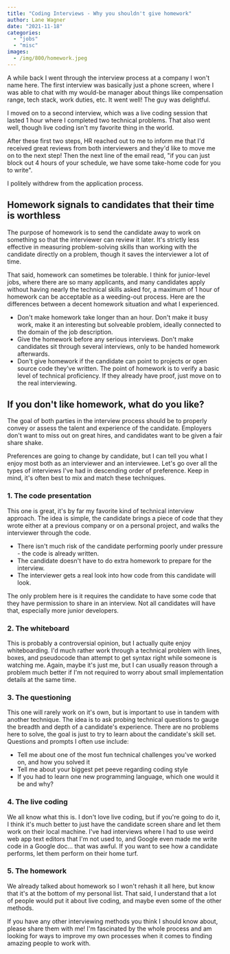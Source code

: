 ```yaml
---
title: "Coding Interviews - Why you shouldn't give homework"
author: Lane Wagner
date: "2021-11-18"
categories: 
  - "jobs"
  - "misc"
images:
  - /img/800/homework.jpeg
---
```


A while back I went through the interview process at a company I won't name here. The first interview was basically just a phone screen, where I was able to chat with my would-be manager about things like compensation range, tech stack, work duties, etc. It went well! The guy was delightful.

I moved on to a second interview, which was a live coding session that lasted 1 hour where I completed two technical problems. That also went well, though live coding isn't my favorite thing in the world.

After these first two steps, HR reached out to me to inform me that I'd received great reviews from both interviewers and they'd like to move me on to the next step! Then the next line of the email read, "if you can just block out 4 hours of your schedule, we have some take-home code for you to write".

I politely withdrew from the application process.

## Homework signals to candidates that their time is worthless

The purpose of homework is to send the candidate away to work on something so that the interviewer can review it later. It's strictly less effective in measuring problem-solving skills than working with the candidate directly on a problem, though it saves the interviewer a lot of time.

That said, homework can sometimes be tolerable. I think for junior-level jobs, where there are so many applicants, and many candidates apply without having nearly the technical skills asked for, a maximum of 1 hour of homework can be acceptable as a weeding-out process. Here are the differences between a decent homework situation and what I experienced.

- Don't make homework take longer than an hour. Don't make it busy work, make it an interesting but solveable problem, ideally connected to the domain of the job description.
- Give the homework before any serious interviews. Don't make candidates sit through several interviews, only to be handed homework afterwards.
- Don't give homework if the candidate can point to projects or open source code they've written. The point of homework is to verify a basic level of technical proficiency. If they already have proof, just move on to the real interviewing.

## If you don't like homework, what do you like?

The goal of both parties in the interview process should be to properly convey or assess the talent and experience of the candidate. Employers don't want to miss out on great hires, and candidates want to be given a fair share shake.

Preferences are going to change by candidate, but I can tell you what I enjoy most both as an interviewer and an interviewee. Let's go over all the types of interviews I've had in descending order of preference. Keep in mind, it's often best to mix and match these techniques.

### 1. The code presentation

This one is great, it's by far my favorite kind of technical interview approach. The idea is simple, the candidate brings a piece of code that they wrote either at a previous company or on a personal project, and walks the interviewer through the code.

- There isn't much risk of the candidate performing poorly under pressure - the code is already written.
- The candidate doesn't have to do extra homework to prepare for the interview.
- The interviewer gets a real look into how code from this candidate will look.

The only problem here is it requires the candidate to have some code that they have permission to share in an interview. Not all candidates will have that, especially more junior developers.

### 2. The whiteboard

This is probably a controversial opinion, but I actually quite enjoy whiteboarding. I'd much rather work through a technical problem with lines, boxes, and pseudocode than attempt to get syntax right while someone is watching me. Again, maybe it's just me, but I can usually reason through a problem much better if I'm not required to worry about small implementation details at the same time.

### 3. The questioning

This one will rarely work on it's own, but is important to use in tandem with another technique. The idea is to ask probing technical questions to gauge the breadth and depth of a candidate's experience. There are no problems here to solve, the goal is just to try to learn about the candidate's skill set. Questions and prompts I often use include:

- Tell me about one of the most fun technical challenges you've worked on, and how you solved it
- Tell me about your biggest pet peeve regarding coding style
- If you had to learn one new programming language, which one would it be and why?

### 4. The live coding

We all know what this is. I don't love live coding, but if you're going to do it, I think it's much better to just have the candidate screen share and let them work on their local machine. I've had interviews where I had to use weird web app text editors that I'm not used to, and Google even made me write code in a Google doc... that was awful. If you want to see how a candidate performs, let them perform on their home turf.

### 5. The homework

We already talked about homework so I won't rehash it all here, but know that it's at the bottom of my personal list. That said, I understand that a lot of people would put it about live coding, and maybe even some of the other methods.

If you have any other interviewing methods you think I should know about, please share them with me! I'm fascinated by the whole process and am looking for ways to improve my own processes when it comes to finding amazing people to work with.
